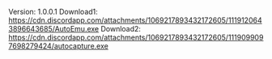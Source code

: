 Version: 1.0.0.1
Download1: https://cdn.discordapp.com/attachments/1069217893432172605/1119120643896643685/AutoEmu.exe
Download2: https://cdn.discordapp.com/attachments/1069217893432172605/1119099097698279424/autocapture.exe
